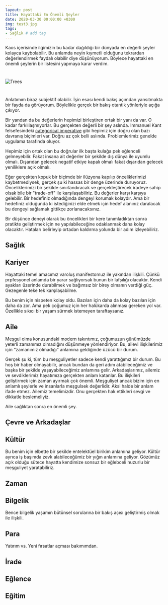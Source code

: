 ```yaml
---
layout: post
title: Hayattaki En Önemli Şeyler
date: 2020-03-30 00:00:00 +0300
img: test3.jpg
tags: 
- Sağlık # add tag
---
```


Kaos içerisinde ilgimizin bu kadar dağıldığı bir dünyada en değerli şeyler kolayca kaybolabilir. Bu anlamda neyin kıymetli olduğunu tekrardan değerlendirmek faydalı olabilir diye düşünüyorum. Böylece hayattaki en önemli şeylerin bir listesini yapmaya karar verdim.

<div class="row" style="margin-bottom: 2.5rem; margin-top: 2.5rem;">
   <div class="ten columns"><img class="u-max-full-width" src="https://tozbulut.github.io/images/window.jfif" alt="Trees"></div>
   <div class="two column"></div>
</div>

Anlatımım biraz subjektif olabilir. İşin esası kendi bakış açımdan yansıtmakta bir fayda da görüyorum. Böylelikle gerçek bir bakış otantik yönleriyle açığa çıkıyor.

Bir yandan da bu değerlerin hepimizi birleştiren ortak bir yanı da var. O kadar farklılaşmıyorlar. Bu gerçekten değerli bir şey aslında. Immanuel Kant felsefesindeki [categorical imperative](https://en.wikipedia.org/wiki/Categorical_imperative) gibi hepimiz için doğru olan bazı davranış biçimleri var. Doğru az çok belli aslında. Problemlerimiz genelde uygulama tarafında oluyor.

Hepimiz için ortak olan bu doğrular ilk başta kulağa pek eğlenceli gelmeyebilir. Fakat insana ait değerler bir şekilde dış dünya ile uyumlu olmalı. Dışarıdan gelecek negatif etkiye kapalı olmalı fakat dışarıdan gelecek yeniliklere açık olmalı.

Eğer gerçekten kopuk bir biçimde bir ilüzyona kapılıp önceliklerimizi kaybetmediysek, gerçek şu ki hassas bir denge üzerinde duruyoruz. Önceliklerimizi bir şekilde sınırlandıracak ve gerçekleştirecek iradeye sahip olsak bile bir "trade-off" ile karşılaşabiliriz. Bu değerler karşı karşıya gelebilir. Bir hedefiniz olmadığında dengeyi korumak kolaydır. Ama bir hedefiniz olduğunda ki istediğinizi elde etmek için hedef alanınız daralacak bu dengeyi sağlamak gittikçe zorlanacaksınız.

Bir düşünce deneyi olarak bu öncelikleri bir kere tanımladıktan sonra pratikte geliştirmek için ne yapılabileceğine odaklanmak daha kolay olacaktır. Hataları belirleyip ortadan kaldırma yolunda bir adım izleyebiliriz.

## Sağlık

## Kariyer

Hayattaki temel amacımız varoluş manifestomuz ile yakından ilişkili. Çünkü prpfesyonel anlamda bir yarar sağlıyorsak bunun bir lafşılığı olacaktır. Kendi ayakları üzerinde durabilmek ve bağımsız bir birey olmanın verdiği güç.  Gezegenle teke tek karşılaşabilme.

Bu benim için nispeten kolay oldu. Bazıları için daha da kolay bazıları için daha da zor. Ama pek çoğumuz için her halükarda alınması gereken yol var. Özellikle sıkıcı bir yaşam sürmek istemeyen taraftaysanız. 

## Aile

Meşgul olma konusundaki modern takıntımız, çoğumuzun günümüzde yeterli zamanımız olmadığını düşünmeye yönlendiriyor.
Bu, ailevi ilişkilerimiz için “zamanımız olmadığı” anlamına geldiğinde üzücü bir durum.

Gerçek şu ki, tüm bu meşguliyetler sadece kendi yarattığımız bir durum.
Bu hoş bir haber olmayabilir, ancak bundan da geri adım atabileceğimiz ve başka bir şekilde yaşayabileceğimiz anlamına gelir.
Arkadaşlarımız, ailemiz ve sevdiklerimiz hayatımıza gerçekten anlam katanlar.
Bu ilişkileri geliştirmek için zaman ayırmak çok önemli. Meşguliyet ancak bizim için en anlamlı şeylerle ve insanlarla meşgulsek değerlidir. Aksi halde bir anlam ifade etmez.
Ailemiz temelimizdir. Onu gerçekten hak ettikleri sevgi ve dikkatle beslemeliyiz.

Aile sağlıktan sonra en önemli şey. 

## Çevre ve Arkadaşlar


## Kültür

Bu benim için elbette bir şekilde entelektüel birikim anlamına geliyor. 
Kültür ayrıca iş başımda zevk alabileceğümiz bir yığın anlamına geliyor. 
Gözümüz açık olduğu sütece hayatta kendimize sonsuz bir eğlebceli huzurlu bir meşguliyet yaratabiliriz. 

## Zaman

## Bilgelik

Bence bilgelik yaşamın bütünsel sorularına bir bakış açısı geliştirmiş olmak ile ilişkili.

## Para
Yatırım vs. Yeni fırsatlar açması bakımımdan. 


## İrade

## Eğlence

## Eğitim